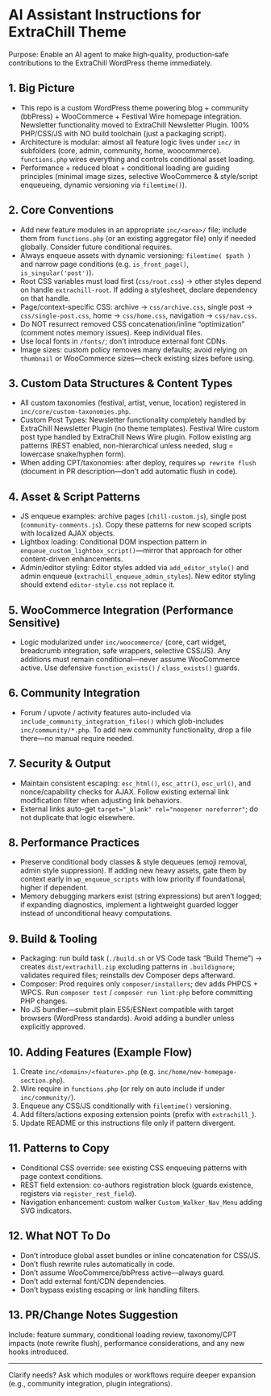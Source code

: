 # AI Assistant Instructions for ExtraChill Theme

Purpose: Enable an AI agent to make high‑quality, production‑safe contributions to the ExtraChill WordPress theme immediately.

## 1. Big Picture
- This repo is a custom WordPress theme powering blog + community (bbPress) + WooCommerce + Festival Wire homepage integration. Newsletter functionality moved to ExtraChill Newsletter Plugin. 100% PHP/CSS/JS with NO build toolchain (just a packaging script).
- Architecture is modular: almost all feature logic lives under `inc/` in subfolders (core, admin, community, home, woocommerce). `functions.php` wires everything and controls conditional asset loading.
- Performance + reduced bloat + conditional loading are guiding principles (minimal image sizes, selective WooCommerce & style/script enqueueing, dynamic versioning via `filemtime()`).

## 2. Core Conventions
- Add new feature modules in an appropriate `inc/<area>/` file; include them from `functions.php` (or an existing aggregator file) only if needed globally. Consider future conditional requires.
- Always enqueue assets with dynamic versioning: `filemtime( $path )` and narrow page conditions (e.g. `is_front_page()`, `is_singular('post')`).
- Root CSS variables must load first (`css/root.css`) → other styles depend on handle `extrachill-root`. If adding a stylesheet, declare dependency on that handle.
- Page/context-specific CSS: archive → `css/archive.css`, single post → `css/single-post.css`, home → `css/home.css`, navigation → `css/nav.css`.
- Do NOT resurrect removed CSS concatenation/inline “optimization” (comment notes memory issues). Keep individual files.
- Use local fonts in `/fonts/`; don't introduce external font CDNs.
- Image sizes: custom policy removes many defaults; avoid relying on `thumbnail` or WooCommerce sizes—check existing sizes before using.

## 3. Custom Data Structures & Content Types
- All custom taxonomies (festival, artist, venue, location) registered in `inc/core/custom-taxonomies.php`.
- Custom Post Types: Newsletter functionality completely handled by ExtraChill Newsletter Plugin (no theme templates). Festival Wire custom post type handled by ExtraChill News Wire plugin. Follow existing arg patterns (REST enabled, non-hierarchical unless needed, slug = lowercase snake/hyphen form).
- When adding CPT/taxonomies: after deploy, requires `wp rewrite flush` (document in PR description—don’t add automatic flush in code).

## 4. Asset & Script Patterns
- JS enqueue examples: archive pages (`chill-custom.js`), single post (`community-comments.js`). Copy these patterns for new scoped scripts with localized AJAX objects.
- Lightbox loading: Conditional DOM inspection pattern in `enqueue_custom_lightbox_script()`—mirror that approach for other content-driven enhancements.
- Admin/editor styling: Editor styles added via `add_editor_style()` and admin enqueue (`extrachill_enqueue_admin_styles`). New editor styling should extend `editor-style.css` not replace it.

## 5. WooCommerce Integration (Performance Sensitive)
- Logic modularized under `inc/woocommerce/` (core, cart widget, breadcrumb integration, safe wrappers, selective CSS/JS). Any additions must remain conditional—never assume WooCommerce active. Use defensive `function_exists()` / `class_exists()` guards.

## 6. Community Integration
- Forum / upvote / activity features auto-included via `include_community_integration_files()` which glob-includes `inc/community/*.php`. To add new community functionality, drop a file there—no manual require needed.

## 7. Security & Output
- Maintain consistent escaping: `esc_html()`, `esc_attr()`, `esc_url()`, and nonce/capability checks for AJAX. Follow existing external link modification filter when adjusting link behaviors.
- External links auto-get `target="_blank" rel="noopener noreferrer"`; do not duplicate that logic elsewhere.

## 8. Performance Practices
- Preserve conditional body classes & style dequeues (emoji removal, admin style suppression). If adding new heavy assets, gate them by context early in `wp_enqueue_scripts` with low priority if foundational, higher if dependent.
- Memory debugging markers exist (string expressions) but aren’t logged; if expanding diagnostics, implement a lightweight guarded logger instead of unconditional heavy computations.

## 9. Build & Tooling
- Packaging: run build task (`./build.sh` or VS Code task “Build Theme”) → creates `dist/extrachill.zip` excluding patterns in `.buildignore`; validates required files; reinstalls dev Composer deps afterward.
- Composer: Prod requires only `composer/installers`; dev adds PHPCS + WPCS. Run `composer test` / `composer run lint:php` before committing PHP changes.
- No JS bundler—submit plain ES5/ESNext compatible with target browsers (WordPress standards). Avoid adding a bundler unless explicitly approved.

## 10. Adding Features (Example Flow)
1. Create `inc/<domain>/<feature>.php` (e.g. `inc/home/new-homepage-section.php`).
2. Wire require in `functions.php` (or rely on auto include if under `inc/community/`).
3. Enqueue any CSS/JS conditionally with `filemtime()` versioning.
4. Add filters/actions exposing extension points (prefix with `extrachill_`).
5. Update README or this instructions file only if pattern divergent.

## 11. Patterns to Copy
- Conditional CSS override: see existing CSS enqueuing patterns with page context conditions.
- REST field extension: co-authors registration block (guards existence, registers via `register_rest_field`).
- Navigation enhancement: custom walker `Custom_Walker_Nav_Menu` adding SVG indicators.

## 12. What NOT To Do
- Don’t introduce global asset bundles or inline concatenation for CSS/JS.
- Don’t flush rewrite rules automatically in code.
- Don’t assume WooCommerce/bbPress active—always guard.
- Don’t add external font/CDN dependencies.
- Don’t bypass existing escaping or link handling filters.

## 13. PR/Change Notes Suggestion
Include: feature summary, conditional loading review, taxonomy/CPT impacts (note rewrite flush), performance considerations, and any new hooks introduced.

---
Clarify needs? Ask which modules or workflows require deeper expansion (e.g., community integration, plugin integrations).
